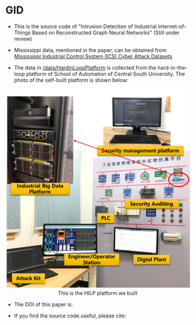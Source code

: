# GID

- This is the source code of "Intrusion Detection of Industrial Internet-of-Things Based on Reconstructed Graph Neural Networks" (Still under review)

- Mississippi data, mentioned in the paper, can be obtained from [Mississippi Industrial Control System (ICS) Cyber Attack Datasets](https://sites.google.com/a/uah.edu/tommy-morris-uah/ics-data-sets)

- The data in [/data/HardinLoopPlatform](https://github.com/MrZhangCSU/GID/tree/main/data/HardinLoopPlatform) is collected from the hard-in-the-loop platform of School of Automation of Central South University.
The photo of the self-built platform is shown below:
<div align=center><img src="https://raw.githubusercontent.com/MrZhangCSU/GID/main/HILP.png"></div>
<div align=center>This is the HILP platform we built </div>

- The DOI of this paper is: 

- If you find the source code useful, please cite:
```latex


```
